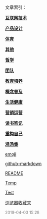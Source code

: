 文章索引：


**[互联网技术](/互联网技术)**

**[产品设计](/产品设计)**

**[体育](/体育)**

**[其他](/其他)**

**[哲学](/哲学)**

**[团队](/团队)**

**[教育培养](/教育培养)**

**[概念普及](/概念普及)**

**[生活健康](/生活健康)**

**[营销运营](/营销运营)**

**[读书笔记](/读书笔记)**

**[重构自己](/重构自己)**

**[鸡汤集](/鸡汤集)**

[emoji](/emoji.md)

[github-markdown](/github-markdown.md)

[README](/README.md)

[Temp](/Temp.md)

[Test](/Test.md)

[浏览器收藏夹](/浏览器收藏夹.md)


<font size=2 color='grey'> 2019-04-03 15:28 </font>
